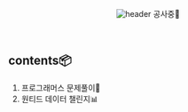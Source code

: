 <div align="center">

![header](https://capsule-render.vercel.app/api?type=transparent&text=coding%20Laboratory🧪%20&height=300&fontSize=70&fontColor=c78edd&fontAlignY=30&desc=이것저것%20시도하는%20코딩%20실험실&descAlignY=50&descAlign=47)
  공사중🔨<br/>
  
</div>

<br/>

## contents📦
1. 프로그래머스 문제풀이📝
2. 원티드 데이터 챌린지📊
